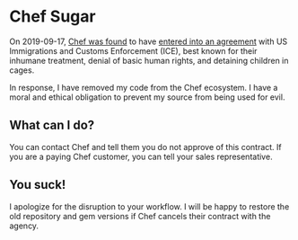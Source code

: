 # Chef Sugar

On 2019-09-17, [Chef was found][1] to have [entered into an agreement][2] with US Immigrations and Customs Enforcement (ICE), best known for their inhumane treatment, denial of basic human rights, and detaining children in cages.

In response, I have removed my code from the Chef ecosystem. I have a moral and ethical obligation to prevent my source from being used for evil.


## What can I do?

You can contact Chef and tell them you do not approve of this contract. If you
are a paying Chef customer, you can tell your sales representative.


## You suck!

I apologize for the disruption to your workflow. I will be happy to restore the old repository and gem versions if Chef cancels their contract with the agency.


[1]: https://twitter.com/shanley/status/1173692656192385024
[2]: https://www.usaspending.gov/#/award/85073015

